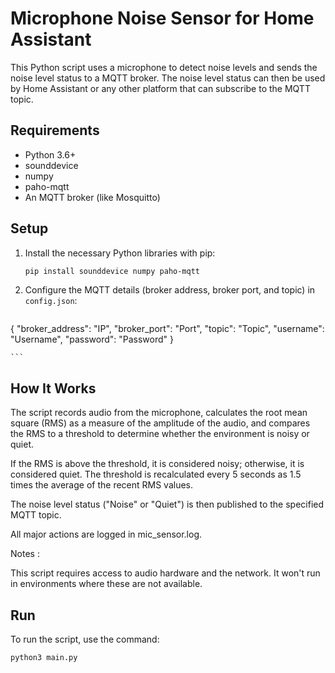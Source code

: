# Microphone Noise Sensor for Home Assistant

This Python script uses a microphone to detect noise levels and sends the noise level status to a MQTT broker. The noise level status can then be used by Home Assistant or any other platform that can subscribe to the MQTT topic.

## Requirements

- Python 3.6+
- sounddevice
- numpy
- paho-mqtt
- An MQTT broker (like Mosquitto)

## Setup

1. Install the necessary Python libraries with pip:

    ```bash
    pip install sounddevice numpy paho-mqtt
    ```

2. Configure the MQTT details (broker address, broker port, and topic) in `config.json`:

    ```json
{
    "broker_address": "IP",
    "broker_port": "Port",
    "topic": "Topic",
    "username": "Username",
    "password": "Password"
}

    ```
## How It Works

The script records audio from the microphone, calculates the root mean square (RMS) as a measure of the amplitude of the audio, and compares the RMS to a threshold to determine whether the environment is noisy or quiet.

If the RMS is above the threshold, it is considered noisy; otherwise, it is considered quiet. The threshold is recalculated every 5 seconds as 1.5 times the average of the recent RMS values.

The noise level status ("Noise" or "Quiet") is then published to the specified MQTT topic.

All major actions are logged in mic_sensor.log.

Notes :

This script requires access to audio hardware and the network. It won't run in environments where these are not available.

## Run

To run the script, use the command:

```bash
python3 main.py